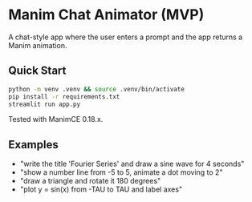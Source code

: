 # Manim Chat Animator (MVP)
A chat-style app where the user enters a prompt and the app returns a Manim animation.

## Quick Start
```bash
python -m venv .venv && source .venv/bin/activate
pip install -r requirements.txt
streamlit run app.py
```
Tested with ManimCE 0.18.x.

## Examples
- "write the title 'Fourier Series' and draw a sine wave for 4 seconds"
- "show a number line from -5 to 5, animate a dot moving to 2"
- "draw a triangle and rotate it 180 degrees"
- "plot y = sin(x) from -TAU to TAU and label axes"
